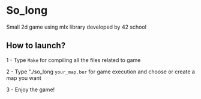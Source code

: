 # So_long
Small 2d game using mlx library developed by 42 school

## How to launch?
1 - Type ```Make``` for compiling all the files related to game

2 - Type "./so_long ```your_map.ber``` for game execution and choose or create a map you want

3 - Enjoy the game!
